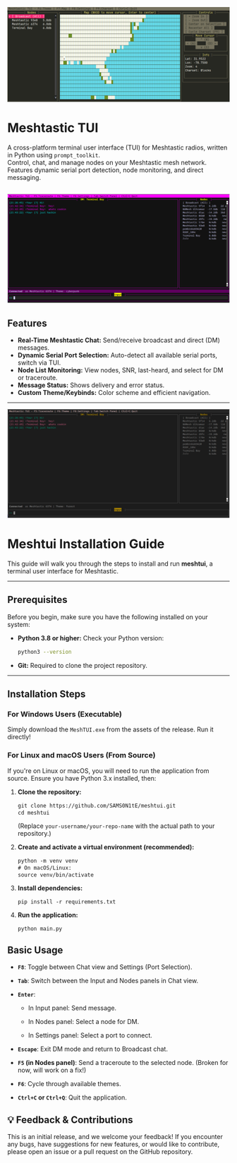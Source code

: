![Screenshot](screenshots/Map3.png)

# Meshtastic TUI

A cross-platform terminal user interface (TUI) for Meshtastic radios, written in Python using `prompt_toolkit`.  
Control, chat, and manage nodes on your Meshtastic mesh network. Features dynamic serial port detection, node monitoring, and direct messaging.


![Screenshot](screenshots/theme2.png)
---

## Features

- **Real-Time Meshtastic Chat:** Send/receive broadcast and direct (DM) messages.
- **Dynamic Serial Port Selection:** Auto-detect all available serial ports, switch via TUI.
- **Node List Monitoring:** View nodes, SNR, last-heard, and select for DM or traceroute.
- **Message Status:** Shows delivery and error status.
- **Custom Theme/Keybinds:** Color scheme and efficient navigation.

---
![Screenshot](screenshots/theme3.png)


# Meshtui Installation Guide

This guide will walk you through the steps to install and run **meshtui**, a terminal user interface for Meshtastic.

---

## Prerequisites

Before you begin, make sure you have the following installed on your system:

* **Python 3.8 or higher:**
  Check your Python version:

  ```bash
  python3 --version
  ```

* **Git:**
  Required to clone the project repository.

---

## Installation Steps

### For Windows Users (Executable)

Simply download the `MeshTUI.exe` from the assets of the release.
Run it directly!

### For Linux and macOS Users (From Source)

If you're on Linux or macOS, you will need to run the application from source. Ensure you have Python 3.x installed, then:

1. **Clone the repository:**

   ```
   git clone https://github.com/SAMS0N1tE/meshtui.git
   cd meshtui
   
   ```

   (Replace `your-username/your-repo-name` with the actual path to your repository.)

2. **Create and activate a virtual environment (recommended):**

   ```
   python -m venv venv
   # On macOS/Linux:
   source venv/bin/activate
   
   ```

3. **Install dependencies:**

   ```
   pip install -r requirements.txt
   
   ```

4. **Run the application:**

   ```
   python main.py
   
   ```

## Basic Usage

* **`F8`**: Toggle between Chat view and Settings (Port Selection).

* **`Tab`**: Switch between the Input and Nodes panels in Chat view.

* **`Enter`**:

  * In Input panel: Send message.

  * In Nodes panel: Select a node for DM.

  * In Settings panel: Select a port to connect.

* **`Escape`**: Exit DM mode and return to Broadcast chat.

* **`F5` (in Nodes panel)**: Send a traceroute to the selected node. (Broken for now, will work on a fix!)

* **`F6`**: Cycle through available themes.

* **`Ctrl+C` or `Ctrl+Q`**: Quit the application.

## 💡 Feedback & Contributions

This is an initial release, and we welcome your feedback! If you encounter any bugs, have suggestions for new features, or would like to contribute, please open an issue or a pull request on the GitHub repository.


